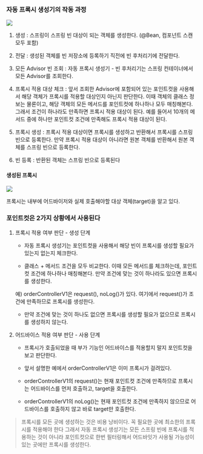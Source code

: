 ### 자동 프록시 생성기의 작동 과정

![](https://s3.us-west-2.amazonaws.com/secure.notion-static.com/c81e4070-8409-4040-b90f-65339f4afdf5/%E1%84%89%E1%85%B3%E1%84%8F%E1%85%B3%E1%84%85%E1%85%B5%E1%86%AB%E1%84%89%E1%85%A3%E1%86%BA_2021-12-22_%E1%84%8B%E1%85%A9%E1%84%92%E1%85%AE_9.36.15.png?X-Amz-Algorithm=AWS4-HMAC-SHA256&X-Amz-Content-Sha256=UNSIGNED-PAYLOAD&X-Amz-Credential=AKIAT73L2G45EIPT3X45%2F20211222%2Fus-west-2%2Fs3%2Faws4_request&X-Amz-Date=20211222T124204Z&X-Amz-Expires=86400&X-Amz-Signature=fc7f798f3b5669dbaba5bc2375b2cfa1d24da9785cfa98ae30571e86bd42b63b&X-Amz-SignedHeaders=host&response-content-disposition=filename%20%3D%22%25E1%2584%2589%25E1%2585%25B3%25E1%2584%258F%25E1%2585%25B3%25E1%2584%2585%25E1%2585%25B5%25E1%2586%25AB%25E1%2584%2589%25E1%2585%25A3%25E1%2586%25BA%25202021-12-22%2520%25E1%2584%258B%25E1%2585%25A9%25E1%2584%2592%25E1%2585%25AE%25209.36.15.png%22&x-id=GetObject)

1. 생성 : 스프링이 스프링 빈 대상이 되는 객체를 생성한다. (@Bean, 컴포넌트 스캔 모두 포함)

2. 전달 : 생성된 객체를 빈 저장소에 등록하기 직전에 빈 후처리기에 전달한다.

3. 모든 Advisor 빈 조회 : 자동 프록시 생성기 - 빈 후처리기는 스프링 컨테이너에서 모든 Advisor를 조회한다.

4. 프록시 적용 대상 체크 : 앞서 조회한 Advisor에 포함되어 있는 포인트컷을 사용해서 해당 객체가 프록시를 적용할 대상인지 아닌지 판단한다.
이때 객체의 클래스 정보는 물론이고, 해당 객체의 모든 메서드를 포인트컷에 하나하나 모두 매칭해본다. 그래서 조건이 하나라도 만족하면 프록시 적용 대상이 된다.
예를 들어서 10개의 메서드 중에 하나만 포인트컷 조건에 만족해도 프록시 적용 대상이 된다.

5. 프록시 생성 : 프록시 적용 대상이면 프록시를 생성하고 반환해서 프록시를 스프링 빈으로 등록한다. 만약 프록시 적용 대상이 아니라면 원본 객체를 반환해서 원본 객체를 스프링 빈으로 등록한다.

6. 빈 등록 : 반환된 객체는 스프링 빈으로 등록된다

#### 생성된 프록시

![](https://s3.us-west-2.amazonaws.com/secure.notion-static.com/13c76400-1461-40c4-a455-d67c1694e608/%E1%84%89%E1%85%B3%E1%84%8F%E1%85%B3%E1%84%85%E1%85%B5%E1%86%AB%E1%84%89%E1%85%A3%E1%86%BA_2021-12-22_%E1%84%8B%E1%85%A9%E1%84%92%E1%85%AE_9.36.05.png?X-Amz-Algorithm=AWS4-HMAC-SHA256&X-Amz-Content-Sha256=UNSIGNED-PAYLOAD&X-Amz-Credential=AKIAT73L2G45EIPT3X45%2F20211222%2Fus-west-2%2Fs3%2Faws4_request&X-Amz-Date=20211222T124226Z&X-Amz-Expires=86400&X-Amz-Signature=f0708c5ec4d09cf6d8f08f9829d0f4876e0519efe540edb1a94167713e89d38a&X-Amz-SignedHeaders=host&response-content-disposition=filename%20%3D%22%25E1%2584%2589%25E1%2585%25B3%25E1%2584%258F%25E1%2585%25B3%25E1%2584%2585%25E1%2585%25B5%25E1%2586%25AB%25E1%2584%2589%25E1%2585%25A3%25E1%2586%25BA%25202021-12-22%2520%25E1%2584%258B%25E1%2585%25A9%25E1%2584%2592%25E1%2585%25AE%25209.36.05.png%22&x-id=GetObject)

프록시는 내부에 어드바이저와 실제 호출해야할 대상 객체(target)을 알고 있다.

### 포인트컷은 2가지 상황에서 사용된다

1. 프록시 적용 여부 판단 - 생성 단계

    - 자동 프록시 생성기는 포인트컷을 사용해서 해당 빈이 프록시를 생성할 필요가 있는지 없는지 체크한다.
    
    - 클래스 + 메서드 조건을 모두 비교한다. 이때 모든 메서드를 체크하는데, 포인트컷 조건에 하나하나 매칭해본다. 만약 조건에 맞는 것이 하나라도 있으면 프록시를 생성한다.
    
    예) orderControllerV1은 request(), noLog()가 있다. 여기에서 request()가 조건에 만족하므로 프록시를 생성한다.
    
    - 만약 조건에 맞는 것이 하나도 없으면 프록시를 생성할 필요가 없으므로 프록시를 생성하지 않는다.

2. 어드바이스 적용 여부 판단 - 사용 단계

    - 프록시가 호출되었을 때 부가 기능인 어드바이스를 적용할지 말지 포인트컷을 보고 판단한다.
    
    - 앞서 설명한 예에서 orderControllerV1은 이미 프록시가 걸려있다.
    
    - orderControllerV1의 request()는 현재 포인트컷 조건에 만족하므로 프록시는 어드바이스를 먼저 호출하고, target을 호출한다.
    
    - orderControllerV1의 noLog()는 현재 포인트컷 조건에 만족하지 않으므로 어드바이스를 호출하지 않고 바로 target만 호출한다.
    
> 프록시를 모든 곳에 생성하는 것은 비용 낭비이다. 꼭 필요한 곳에 최소한의 프록시를 적용해야 한다
>그래서 자동 프록시 생성기는 모든 스프링 빈에 프록시를 적용하는 것이 아니라 포인트컷으로 한번 필터링해서 어드바잇가 사용될 가능성이 있는 곳에만 프록시를 생성한다.


